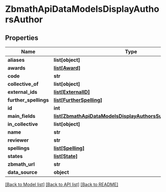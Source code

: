 # ZbmathApiDataModelsDisplayAuthorsAuthor

## Properties
Name | Type | Description | Notes
------------ | ------------- | ------------- | -------------
**aliases** | **list[object]** |  | [optional] 
**awards** | [**list[Award]**](Award.md) |  | [optional] 
**code** | **str** |  | [optional] 
**collective_of** | **list[object]** |  | [optional] 
**external_ids** | [**list[ExternalID]**](ExternalID.md) |  | [optional] 
**further_spellings** | [**list[FurtherSpelling]**](FurtherSpelling.md) |  | [optional] 
**id** | **int** |  | [optional] 
**main_fields** | [**list[ZbmathApiDataModelsDisplayAuthorsSubmodelsMainField]**](ZbmathApiDataModelsDisplayAuthorsSubmodelsMainField.md) |  | [optional] 
**in_collective** | **list[object]** |  | [optional] 
**name** | **str** |  | [optional] 
**reviewer** | **str** |  | [optional] 
**spellings** | [**list[Spelling]**](Spelling.md) |  | [optional] 
**states** | [**list[State]**](State.md) |  | [optional] 
**zbmath_url** | **str** |  | [optional] 
**data_source** | **object** |  | [optional] 

[[Back to Model list]](../README.md#documentation-for-models) [[Back to API list]](../README.md#documentation-for-api-endpoints) [[Back to README]](../README.md)

